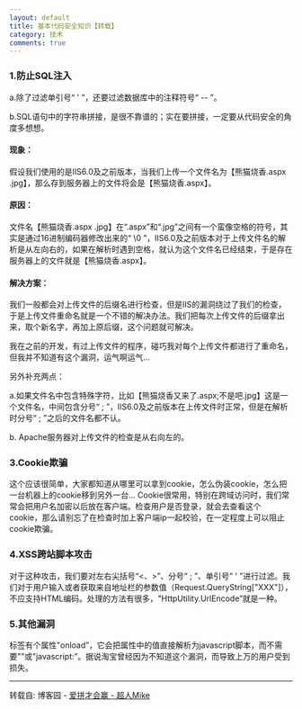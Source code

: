 ```yaml
---
layout: default
title: 基本代码安全知识【转载】
category: 技术
comments: true
---
```

### 1.防止SQL注入

a.除了过滤单引号“ ' ”，还要过滤数据库中的注释符号“ -- ”。

b.SQL语句中的字符串拼接，是很不靠谱的；实在要拼接，一定要从代码安全的角度多想想。

 

#### 现象：

假设我们使用的是IIS6.0及之前版本，当我们上传一个文件名为【熊猫烧香.aspx .jpg】，那么存到服务器上的文件将会是【熊猫烧香.aspx】。

 

#### 原因：

文件名【熊猫烧香.aspx .jpg】在“.aspx”和“.jpg”之间有一个蛮像空格的符号，其实是通过16进制编码器修改出来的“ \0 ”，IIS6.0及之前版本对于上传文件名的解析是从左向右的，如果在解析时遇到空格，就认为这个文件名已经结束，于是存在服务器上的文件就是【熊猫烧香.aspx】。

 

#### 解决方案：

我们一般都会对上传文件的后缀名进行检查，但是IIS的漏洞绕过了我们的检查，于是上传文件重命名就是一个不错的解决办法。我们把每次上传文件的后缀拿出来，取个新名字，再加上原后缀，这个问题就可解决。

 

我在之前的开发，有过上传文件的程序，碰巧我对每个上传文件都进行了重命名，但我并不知道有这个漏洞，运气啊运气…

另外补充两点：

a.如果文件名中包含特殊字符，比如【熊猫烧香又来了.aspx;不是吧.jpg】这是一个文件名，中间包含分号“ ; ”，IIS6.0及之前版本在上传文件时正常，但是在解析时分号“ ; ”之后的文件名都不认。

b.  Apache服务器对上传文件的检查是从右向左的。

 

### 3.Cookie欺骗

这个应该很简单，大家都知道从哪里可以拿到cookie，怎么伪装cookie，怎么把一台机器上的cookie移到另外一台… Cookie很常用，特别在跨域访问时，我们常常会把用户名加密以后放在客户端。检查用户是否登录，就会去查看这个cookie，那么请别忘了在检查时加上客户端ip一起校验，在一定程度上可以阻止cookie欺骗。

 

### 4.XSS跨站脚本攻击

 对于这种攻击，我们要对左右尖括号“<、>”、分号“ ; ”、单引号“ ' ”进行过滤。我们对于用户输入或者获取来自地址栏的参数值（Request.QueryString["XXX"]），不应支持HTML编码。处理的方法有很多，"HttpUtility.UrlEncode”就是一种。

 

### 5.其他漏洞

 标签<body>有个属性"onload”，它会把属性中的值直接解析为javascript脚本，而不需要"<script></script>”或"javascript:”。据说淘宝曾经因为不知道这个漏洞，而导致上万的用户受到损失。


 
***


转载自: 博客园 - [爱拼才会赢 - 超人Mike](http://www.cnblogs.com/BenjaminYao/)



